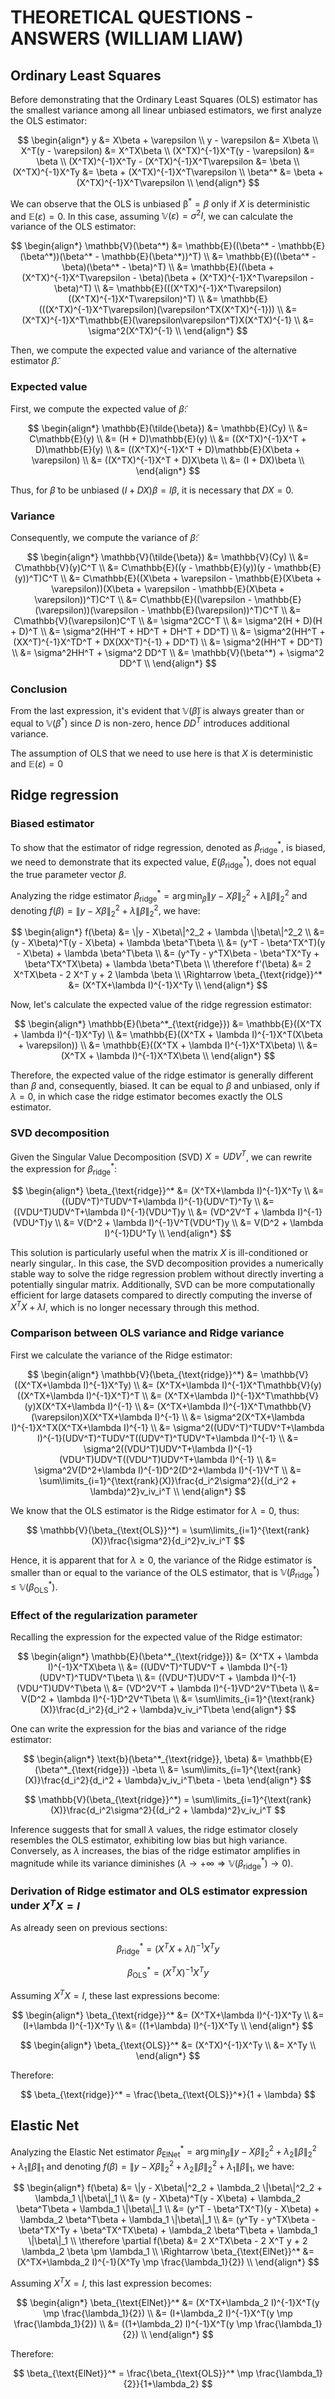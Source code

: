 # THEORETICAL QUESTIONS - ANSWERS (WILLIAM LIAW)

## Ordinary Least Squares

Before demonstrating that the Ordinary Least Squares (OLS) estimator has the smallest variance among all linear unbiased estimators, we first analyze the OLS estimator:

$$
\begin{align*}
y &= X\beta + \varepsilon \\
y - \varepsilon &= X\beta \\
X^T(y - \varepsilon) &= X^TX\beta \\
(X^TX)^{-1}X^T(y - \varepsilon) &= \beta \\
(X^TX)^{-1}X^Ty - (X^TX)^{-1}X^T\varepsilon &= \beta \\
(X^TX)^{-1}X^Ty &= \beta + (X^TX)^{-1}X^T\varepsilon \\
\beta^* &= \beta + (X^TX)^{-1}X^T\varepsilon \\
\end{align*}
$$

We can observe that the OLS is unbiased $\mathbb{\beta^*}=\beta$ only if $X$ is deterministic and $\mathbb{E}(\varepsilon)=0$. In this case, assuming $\mathbb{V}(\varepsilon)=\sigma^2 I$, we can calculate the variance of the OLS estimator:

$$
\begin{align*}
\mathbb{V}(\beta^*) &= \mathbb{E}((\beta^* - \mathbb{E}(\beta^*))(\beta^* - \mathbb{E}(\beta^*))^T) \\
&= \mathbb{E}((\beta^* - \beta)(\beta^* - \beta)^T) \\
&= \mathbb{E}((\beta + (X^TX)^{-1}X^T\varepsilon - \beta)(\beta + (X^TX)^{-1}X^T\varepsilon - \beta)^T) \\
&= \mathbb{E}(((X^TX)^{-1}X^T\varepsilon)((X^TX)^{-1}X^T\varepsilon)^T) \\
&= \mathbb{E}(((X^TX)^{-1}X^T\varepsilon)(\varepsilon^TX(X^TX)^{-1})) \\
&= (X^TX)^{-1}X^T\mathbb{E}(\varepsilon\varepsilon^T)X(X^TX)^{-1} \\
&= \sigma^2(X^TX)^{-1} \\
\end{align*}
$$

Then, we compute the expected value and variance of the alternative estimator $\tilde{\beta}$.

### Expected value

First, we compute the expected value of $\tilde{\beta}$:

$$
\begin{align*}
\mathbb{E}(\tilde{\beta}) &= \mathbb{E}(Cy) \\
&= C\mathbb{E}(y) \\
&= (H + D)\mathbb{E}(y) \\
&= ((X^TX)^{-1}X^T + D)\mathbb{E}(y) \\
&= ((X^TX)^{-1}X^T + D)\mathbb{E}(X\beta + \varepsilon) \\
&= ((X^TX)^{-1}X^T + D)X\beta \\
&= (I + DX)\beta \\
\end{align*}
$$

Thus, for $\tilde{\beta}$ to be unbiased $(I + DX)\beta=I\beta$, it is necessary that $DX=0$.

### Variance

Consequently, we compute the variance of $\tilde{\beta}$:

$$
\begin{align*}
\mathbb{V}(\tilde{\beta}) &= \mathbb{V}(Cy) \\
&= C\mathbb{V}(y)C^T \\
&= C\mathbb{E}((y - \mathbb{E}(y))(y - \mathbb{E}(y))^T)C^T \\
&= C\mathbb{E}((X\beta + \varepsilon - \mathbb{E}(X\beta + \varepsilon))(X\beta + \varepsilon - \mathbb{E}(X\beta + \varepsilon))^T)C^T \\
&= C\mathbb{E}((\varepsilon - \mathbb{E}(\varepsilon))(\varepsilon - \mathbb{E}(\varepsilon))^T)C^T \\
&= C\mathbb{V}(\varepsilon)C^T \\
&= \sigma^2CC^T \\
&= \sigma^2(H + D)(H + D)^T \\
&= \sigma^2(HH^T + HD^T + DH^T + DD^T) \\
&= \sigma^2(HH^T + (XX^T)^{-1}X^TD^T + DX(XX^T)^{-1} + DD^T) \\
&= \sigma^2(HH^T + DD^T) \\
&= \sigma^2HH^T + \sigma^2 DD^T \\
&= \mathbb{V}(\beta^*) + \sigma^2 DD^T \\
\end{align*}
$$

### Conclusion

From the last expression, it's evident that $\mathbb{V}(\tilde{\beta})$ is always greater than or equal to $\mathbb{V}(\beta^*)$ since $D$ is non-zero, hence $DD^T$ introduces additional variance.

The assumption of OLS that we need to use here is that $X$ is deterministic and $\mathbb{E}(\varepsilon)=0$

## Ridge regression

### Biased estimator

To show that the estimator of ridge regression, denoted as $\beta^*_{\text{ridge}}$, is biased, we need to demonstrate that its expected value, $E(\beta^*_{\text{ridge}})$, does not equal the true parameter vector $\beta$.

Analyzing the ridge estimator $\beta_{\text{ridge}}^* = \arg\min_{\beta} \|y - X\beta\|^2_2 + \lambda \|\beta\|^2_2$ and denoting $f(\beta) = \|y - X\beta\|^2_2 + \lambda \|\beta\|^2_2$, we have:

$$
\begin{align*}
f(\beta) &= \|y - X\beta\|^2_2 + \lambda \|\beta\|^2_2 \\
&= (y - X\beta)^T(y - X\beta) + \lambda \beta^T\beta \\
&= (y^T - \beta^TX^T)(y - X\beta) + \lambda \beta^T\beta \\
&= (y^Ty - y^TX\beta - \beta^TX^Ty + \beta^TX^TX\beta) + \lambda \beta^T\beta \\
\therefore f'(\beta) &= 2 X^TX\beta - 2 X^T y + 2 \lambda \beta \\
\Rightarrow \beta_{\text{ridge}}^* &= (X^TX+\lambda I)^{-1}X^Ty \\
\end{align*}
$$

Now, let's calculate the expected value of the ridge regression estimator:

$$
\begin{align*}
\mathbb{E}(\beta^*_{\text{ridge}}) &= \mathbb{E}((X^TX + \lambda I)^{-1}X^Ty) \\
&= \mathbb{E}((X^TX + \lambda I)^{-1}X^T(X\beta + \varepsilon)) \\
&= \mathbb{E}((X^TX + \lambda I)^{-1}X^TX\beta) \\
&= (X^TX + \lambda I)^{-1}X^TX\beta \\
\end{align*}
$$

Therefore, the expected value of the ridge estimator is generally different than $\beta$ and, consequently, biased. It can be equal to $\beta$ and unbiased, only if $\lambda=0$, in which case the ridge estimator becomes exactly the OLS estimator.

### SVD decomposition

Given the Singular Value Decomposition (SVD) $X = UDV^T$, we can rewrite the expression for $\beta_\text{ridge}^*$:

$$
\begin{align*}
\beta_{\text{ridge}}^* &= (X^TX+\lambda I)^{-1}X^Ty \\
&= ((UDV^T)^TUDV^T+\lambda I)^{-1}(UDV^T)^Ty \\
&= ((VDU^T)UDV^T+\lambda I)^{-1}(VDU^T)y \\
&= (VD^2V^T + \lambda I)^{-1}(VDU^T)y \\
&= V(D^2 + \lambda I)^{-1}V^T(VDU^T)y \\
&= V(D^2 + \lambda I)^{-1}DU^Ty \\
\end{align*}
$$

This solution is particularly useful when the matrix $X$ is ill-conditioned or nearly singular,. In this case, the SVD decomposition provides a numerically stable way to solve the ridge regression problem without directly inverting a potentially singular matrix. Additionally, SVD can be more computationally efficient for large datasets compared to directly computing the inverse of $X^TX+\lambda I$, which is no longer necessary through this method.

### Comparison between OLS variance and Ridge variance

First we calculate the variance of the Ridge estimator:

$$
\begin{align*}
\mathbb{V}(\beta_{\text{ridge}}^*) &= \mathbb{V}((X^TX+\lambda I)^{-1}X^Ty) \\
&= (X^TX+\lambda I)^{-1}X^T\mathbb{V}(y)((X^TX+\lambda I)^{-1}X^T)^T \\
&= (X^TX+\lambda I)^{-1}X^T\mathbb{V}(y)X(X^TX+\lambda I)^{-1} \\
&= (X^TX+\lambda I)^{-1}X^T\mathbb{V}(\varepsilon)X(X^TX+\lambda I)^{-1} \\
&= \sigma^2(X^TX+\lambda I)^{-1}X^TX(X^TX+\lambda I)^{-1} \\
&= \sigma^2((UDV^T)^TUDV^T+\lambda I)^{-1}(UDV^T)^TUDV^T((UDV^T)^TUDV^T+\lambda I)^{-1} \\
&= \sigma^2((VDU^T)UDV^T+\lambda I)^{-1}(VDU^T)UDV^T((VDU^T)UDV^T+\lambda I)^{-1} \\
&= \sigma^2V(D^2+\lambda I)^{-1}D^2(D^2+\lambda I)^{-1}V^T \\
&= \sum\limits_{i=1}^{\text{rank}(X)}\frac{d_i^2\sigma^2}{(d_i^2 + \lambda)^2}v_iv_i^T \\
\end{align*}
$$

We know that the OLS estimator is the Ridge estimator for $\lambda=0$, thus:

$$
\mathbb{V}(\beta_{\text{OLS}}^*) = \sum\limits_{i=1}^{\text{rank}(X)}\frac{\sigma^2}{d_i^2}v_iv_i^T
$$

Hence, it is apparent that for $\lambda \geq 0$, the variance of the Ridge estimator is smaller than or equal to the variance of the OLS estimator, that is $\mathbb{V}(\beta_{\text{ridge}}^*) \leq \mathbb{V}(\beta_{\text{OLS}}^*)$.

### Effect of the regularization parameter

Recalling the expression for the expected value of the Ridge estimator:

$$
\begin{align*}
\mathbb{E}(\beta^*_{\text{ridge}}) &= (X^TX + \lambda I)^{-1}X^TX\beta \\
&= ((UDV^T)^TUDV^T + \lambda I)^{-1}(UDV^T)^TUDV^T\beta \\
&= ((VDU^T)UDV^T + \lambda I)^{-1}(VDU^T)UDV^T\beta \\
&= (VD^2V^T + \lambda I)^{-1}VD^2V^T\beta \\
&= V(D^2 + \lambda I)^{-1}D^2V^T\beta \\
&= \sum\limits_{i=1}^{\text{rank}(X)}\frac{d_i^2}{d_i^2 + \lambda}v_iv_i^T\beta
\end{align*}
$$

One can write the expression for the bias and variance of the ridge estimator:

$$
\begin{align*}
\text{b}(\beta^*_{\text{ridge}}, \beta) &= \mathbb{E}(\beta^*_{\text{ridge}}) -\beta \\
&= \sum\limits_{i=1}^{\text{rank}(X)}\frac{d_i^2}{d_i^2 + \lambda}v_iv_i^T\beta - \beta
\end{align*}
$$

$$
\mathbb{V}(\beta_{\text{ridge}}^*) = \sum\limits_{i=1}^{\text{rank}(X)}\frac{d_i^2\sigma^2}{(d_i^2 + \lambda)^2}v_iv_i^T
$$

Inference suggests that for small $\lambda$ values, the ridge estimator closely resembles the OLS estimator, exhibiting low bias but high variance. Conversely, as $\lambda$ increases, the bias of the ridge estimator amplifies in magnitude while its variance diminishes ($\lambda \rightarrow +\infty \Rightarrow \mathbb{V}(\beta_{\text{ridge}}^*) \rightarrow 0$).

### Derivation of Ridge estimator and OLS estimator expression under $X^T X = I$

As already seen on previous sections:

$$
\beta_{\text{ridge}}^* = (X^TX+\lambda I)^{-1}X^Ty
$$

$$
\beta_{\text{OLS}}^* = (X^TX)^{-1}X^Ty
$$

Assuming $X^TX=I$, these last expressions become:

$$
\begin{align*}
\beta_{\text{ridge}}^* &= (X^TX+\lambda I)^{-1}X^Ty \\
&= (I+\lambda I)^{-1}X^Ty \\
&= ((1+\lambda) I)^{-1}X^Ty \\
\end{align*}
$$

$$
\begin{align*}
\beta_{\text{OLS}}^* &= (X^TX)^{-1}X^Ty \\
&= X^Ty \\
\end{align*}
$$

Therefore:

$$
\beta_{\text{ridge}}^* = \frac{\beta_{\text{OLS}}^*}{1 + \lambda}
$$

## Elastic Net

Analyzing the Elastic Net estimator $\beta_{\text{ElNet}}^* = \arg\min_{\beta} \|y - X\beta\|^2_2 + \lambda_2 \|\beta\|^2_2 + \lambda_1 \|\beta\|_1$ and denoting $f(\beta) = \|y - X\beta\|^2_2 + \lambda_2 \|\beta\|^2_2 + \lambda_1 \|\beta\|_1$, we have:

$$
\begin{align*}
f(\beta) &= \|y - X\beta\|^2_2 + \lambda_2 \|\beta\|^2_2 + \lambda_1 \|\beta\|_1 \\
&= (y - X\beta)^T(y - X\beta) + \lambda_2 \beta^T\beta + \lambda_1 \|\beta\|_1 \\
&= (y^T - \beta^TX^T)(y - X\beta) + \lambda_2 \beta^T\beta + \lambda_1 \|\beta\|_1 \\
&= (y^Ty - y^TX\beta - \beta^TX^Ty + \beta^TX^TX\beta) + \lambda_2 \beta^T\beta + \lambda_1 \|\beta\|_1 \\
\therefore \partial f(\beta) &=
2 X^TX\beta - 2 X^T y + 2 \lambda_2 \beta \pm \lambda_1 \\
\Rightarrow \beta_{\text{ElNet}}^* &= (X^TX+\lambda_2 I)^{-1}(X^Ty \mp \frac{\lambda_1}{2}) \\
\end{align*}
$$

Assuming $X^TX=I$, this last expression becomes:

$$
\begin{align*}
\beta_{\text{ElNet}}^* &= (X^TX+\lambda_2 I)^{-1}X^T(y \mp \frac{\lambda_1}{2}) \\
&= (I+\lambda_2 I)^{-1}X^T(y \mp \frac{\lambda_1}{2}) \\
&= ((1+\lambda_2) I)^{-1}X^T(y \mp \frac{\lambda_1}{2}) \\
\end{align*}
$$

Therefore:

$$
\beta_{\text{ElNet}}^* =  \frac{\beta_{\text{OLS}}^* \mp \frac{\lambda_1}{2}}{1+\lambda_2}
$$

